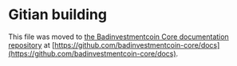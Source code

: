 Gitian building
================

This file was moved to [the Badinvestmentcoin Core documentation repository](https://github.com/badinvestmentcoin-core/docs/blob/master/gitian-building.md) at [https://github.com/badinvestmentcoin-core/docs](https://github.com/badinvestmentcoin-core/docs).
